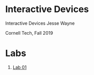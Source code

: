 # Interactive Devices

Interactive Devices
Jesse Wayne

Cornell Tech, Fall 2019

# Labs
  1. [Lab 01](https://github.com/ziggydale45/IDD-Fa18-Lab1/blob/master/README.md)
